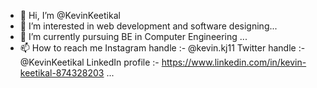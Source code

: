 - 👋 Hi, I’m @KevinKeetikal
- 👀 I’m interested in web development and software designing...
- 🌱 I’m currently pursuing BE in Computer Engineering ...
- 📫 How to reach me 
     Instagram handle :- @kevin.kj11
     Twitter handle :- @KevinKeetikal
     LinkedIn profile :- https://www.linkedin.com/in/kevin-keetikal-874328203
...

<!---
KevinJiju/KevinJiju is a ✨ special ✨ repository because its `README.md` (this file) appears on your GitHub profile.
You can click the Preview link to take a look at your changes.
--->
